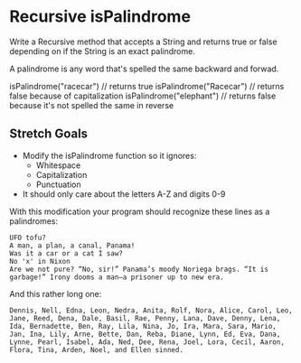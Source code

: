 # Recursive isPalindrome
Write a Recursive method that accepts a String and returns true or false
depending on if the String is an exact palindrome.

A palindrome is any word that's spelled the same backward and forwad.

isPalindrome("racecar") // returns true
isPalindrome("Racecar") // returns false because of capitalization
isPalindrome("elephant") // returns false because it's not spelled the same in reverse

## Stretch Goals
* Modify the isPalindrome function so it ignores:
  * Whitespace
  * Capitalization
  * Punctuation
* It should only care about the letters A-Z and digits 0-9

With this modification your program should recognize these lines as a palindromes:

```
UFO tofu?
A man, a plan, a canal, Panama!
Was it a car or a cat I saw?
No 'x' in Nixon
Are we not pure? “No, sir!” Panama’s moody Noriega brags. “It is garbage!” Irony dooms a man—a prisoner up to new era.
```

And this rather long one:

```
Dennis, Nell, Edna, Leon, Nedra, Anita, Rolf, Nora, Alice, Carol, Leo, Jane, Reed, Dena, Dale, Basil, Rae, Penny, Lana, Dave, Denny, Lena, Ida, Bernadette, Ben, Ray, Lila, Nina, Jo, Ira, Mara, Sara, Mario, Jan, Ina, Lily, Arne, Bette, Dan, Reba, Diane, Lynn, Ed, Eva, Dana, Lynne, Pearl, Isabel, Ada, Ned, Dee, Rena, Joel, Lora, Cecil, Aaron, Flora, Tina, Arden, Noel, and Ellen sinned.
```
